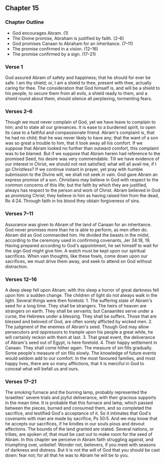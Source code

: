 ## Chapter 15

### Chapter Outline

- God encourages Abram. (1)
- The Divine promise, Abraham is justified by faith. (2–6)
- God promises Canaan to Abraham for an inheritance. (7–11)
- The promise confirmed in a vision. (12–16)
- The promise confirmed by a sign. (17–21)

### Verse 1

God assured Abram of safety and happiness; that he should for ever be safe. I am thy shield; or, I am a shield to thee, present with thee, actually caring for thee. The consideration that God himself is, and will be a shield to his people, to secure them from all evils, a shield ready to them, and a shield round about them, should silence all perplexing, tormenting fears.

### Verses 2–6

Though we must never complain of God, yet we have leave to complain to him; and to state all our grievances. It is ease to a burdened spirit, to open its case to a faithful and compassionate friend. Abram's complaint is, that he had no child; that he was never likely to have any; that the want of a son was so great a trouble to him, that it took away all his comfort. If we suppose that Abram looked no further than outward comfort, this complaint was to be blamed. But if we suppose that Abram herein had reference to the promised Seed, his desire was very commendable. Till we have evidence of our interest in Christ, we should not rest satisfied; what will all avail me, if I go Christless? If we continue instant in prayer, yet pray with humble submission to the Divine will, we shall not seek in vain. God gave Abram an express promise of a son. Christians may believe in God with respect to the common concerns of this life; but the faith by which they are justified, always has respect to the person and work of Christ. Abram believed in God as promising Christ; they believe in him as having raised him from the dead, Ro 4:24. Through faith in his blood they obtain forgiveness of sins.

### Verses 7–11

Assurance was given to Abram of the land of Canaan for an inheritance. God never promises more than he is able to perform, as men often do. Abram did as God commanded him. He divided the beasts in the midst, according to the ceremony used in confirming covenants, Jer 34:18, 19. Having prepared according to God's appointment, he set himself to wait for the sign God might give him. A watch must be kept upon our spiritual sacrifices. When vain thoughts, like these fowls, come down upon our sacrifices, we must drive them away, and seek to attend on God without distraction.

### Verses 12–16

A deep sleep fell upon Abram; with this sleep a horror of great darkness fell upon him: a sudden change. The children of light do not always walk in the light. Several things were then foretold. 1. The suffering state of Abram's seed for a long time. They shall be strangers. The heirs of heaven are strangers on earth. They shall be servants; but Canaanites serve under a curse, the Hebrews under a blessing. They shall be suffers. Those that are blessed and beloved of God, are often sorely afflicted by wicked men. 2. The judgment of the enemies of Abram's seed. Though God may allow persecutors and oppressors to trample upon his people a great while, he will certainly reckon with them at last. 3. That great event, the deliverance of Abram's seed out of Egypt, is here foretold. 4. Their happy settlement in Canaan. They shall come hither again. The measure of sin fills gradually. Some people's measure of sin fills slowly. The knowledge of future events would seldom add to our comfort. In the most favoured families, and most happy lives, there are so many afflictions, that it is merciful in God to conceal what will befall us and ours.

### Verses 17–21

The smoking furnace and the burning lamp, probably represented the Israelites' severe trials and joyful deliverance, with their gracious supports in the mean time. It is probable that this furnace and lamp, which passed between the pieces, burned and consumed them, and so completed the sacrifice, and testified God's acceptance of it. So it intimates that God's covenants with man are made by sacrifice, Ps 50:5. And we may know that he accepts our sacrifices, if he kindles in our souls pious and devout affections. The bounds of the land granted are stated. Several nations, or tribes, are spoken of, that must be cast out to make room for the seed of Abram. In this chapter we perceive in Abram faith struggling against, and triumphing over, unbelief. Wonder not, believers, if you meet with seasons of darkness and distress. But it is not the will of God that you should be cast down: fear not; for all that he was to Abram he will be to you.

